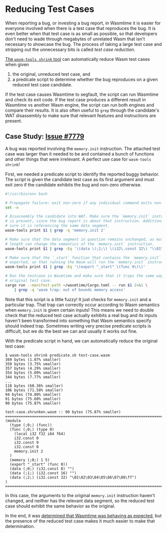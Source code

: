# Reducing Test Cases

When reporting a bug, or investing a bug report, in Wasmtime it is easier for
everyone involved when there is a test case that reproduces the bug. It is even
better when that test case is as small as possible, so that developers don't
need to wade through megabytes of unrelated Wasm that isn't necessary to
showcase the bug. The process of taking a large test case and stripping out the
unnecessary bits is called *test case reduction*.

[The `wasm-tools shrink` tool](github.com/bytecodealliance/wasm-tools) can
automatically reduce Wasm test cases when given

1. the original, unreduced test case, and
2. a predicate script to determine whether the bug reproduces on a given reduced
   test case candidate.

If the test case causes Wasmtime to segfault, the script can run Wasmtime and
check its exit code. If the test case produces a different result in Wasmtime vs
another Wasm engine, the script can run both engines and compare their
results. It is also often useful to `grep` through the candidate's WAT
disassembly to make sure that relevant features and instructions are present.

## Case Study: [Issue #7779](https://github.com/bytecodealliance/wasmtime/issues/7779)

A bug was reported involving the `memory.init` instruction. The attached test
case was larger than it needed to be and contained a bunch of functions and
other things that were irrelevant. A perfect use case for `wasm-tools shrink`!

First, we needed a predicate script to identify the reported buggy behavior. The
script is given the candidate test case as its first argument and must exit zero
if the candidate exhibits the bug and non-zero otherwise.

```bash
#!/usr/bin/env bash

# Propagate failure: exit non-zero if any individual command exits non-zero.
set -e

# Disassembly the candidate into WAT. Make sure the `memory.init` instruction
# is present, since the bug report is about that instruction. Additionally, make
# sure it is referencing the same data segment.
wasm-tools print $1 | grep -q 'memory.init 2'

# Make sure that the data segment in question remains unchanged, as mutating its
# length can change the semantics of the `memory.init` instruction.
wasm-tools print $1 | grep -Eq '\(data \(;2;\) \(i32\.const 32\) "\\01\\02\\03\\04\\05\\06\\07\\08\\ff"\)'

# Make sure that the `_start` function that contains the `memory.init` is still
# exported, so that running the Wasm will run the `memory.init` instruction.
wasm-tools print $1 | grep -Eq '\(export "_start" \(func 0\)\)'

# Run the testcase in Wasmtime and make sure that it traps the same way as the
# original test case.
cargo run --manifest-path ~/wasmtime/Cargo.toml -- run $1 2>&1 \
    | grep -q 'wasm trap: out of bounds memory access'
```

Note that this script is a little fuzzy! It just checks for `memory.init` and a
particular trap. That trap can correctly occur according to Wasm semantics when
`memory.init` is given certain inputs! This means we need to double check that
the reduced test case actually exhibits a real bug and its inputs haven't been
transformed into something that Wasm semantics specify should indeed
trap. Sometimes writing very precise predicate scripts is difficult, but we do
the best we can and usually it works out fine.

With the predicate script in hand, we can automatically reduce the original test
case:

```shell-session
$ wasm-tools shrink predicate.sh test-case.wasm
369 bytes (1.07% smaller)
359 bytes (3.75% smaller)
357 bytes (4.29% smaller)
354 bytes (5.09% smaller)
344 bytes (7.77% smaller)
...
118 bytes (68.36% smaller)
106 bytes (71.58% smaller)
94 bytes (74.80% smaller)
91 bytes (75.60% smaller)
90 bytes (75.87% smaller)

test-case.shrunken.wasm :: 90 bytes (75.87% smaller)
================================================================================
(module
  (type (;0;) (func))
  (func (;0;) (type 0)
    (local i32 f32 i64 f64)
    i32.const 0
    i32.const 9
    i32.const 0
    memory.init 2
  )
  (memory (;0;) 1 5)
  (export "_start" (func 0))
  (data (;0;) (i32.const 8) "")
  (data (;1;) (i32.const 16) "")
  (data (;2;) (i32.const 32) "\01\02\03\04\05\06\07\08\ff")
)
================================================================================
```

In this case, the arguments to the original `memory.init` instruction haven't
changed, and neither has the relevant data segment, so the reduced test case
should exhibit the same behavior as the original.

In the end, it was [determined that Wasmtime was behaving as
expected](https://github.com/bytecodealliance/wasmtime/issues/7779#issuecomment-1894350625),
but the presence of the reduced test case makes it much easier to make that
determination.
